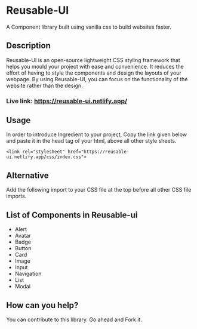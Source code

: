 # Reusable-UI
A Component library built using vanilla css to build websites faster.

## Description
Reusable-UI is an open-source lightweight CSS styling framework that helps you mould your project with ease and convenience. It reduces the effort of having to style the components and design the layouts of your webpage.
By using Reusable-UI, you can focus on the functionality of the website rather than the design.

### Live link: https://reusable-ui.netlify.app/

## Usage
In order to introduce Ingredient to your project, Copy the link given below and paste it in the head tag of your html, above all other style sheets.
```
<link rel="stylesheet" href="https://reusable-ui.netlify.app/css/index.css">
```

## Alternative
Add the following import to your CSS file at the top before all other CSS file imports.

## List of Components in Reusable-ui
- Alert
- Avatar
- Badge
- Button
- Card
- Image
- Input
- Navigation
- List
- Modal

## How can you help?
You can contribute to this library. Go ahead and Fork it.
